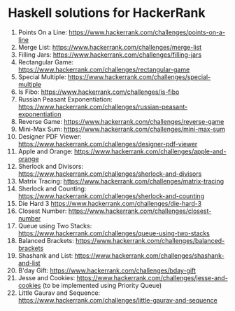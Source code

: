 # Haskell solutions for HackerRank
1. Points On a Line: https://www.hackerrank.com/challenges/points-on-a-line
2. Merge List: https://www.hackerrank.com/challenges/merge-list
3. Filling Jars: https://www.hackerrank.com/challenges/filling-jars
4. Rectangular Game: https://www.hackerrank.com/challenges/rectangular-game
5. Special Multiple: https://www.hackerrank.com/challenges/special-multiple
6. Is Fibo: https://www.hackerrank.com/challenges/is-fibo
7. Russian Peasant Exponentiation: https://www.hackerrank.com/challenges/russian-peasant-exponentiation
8. Reverse Game: https://www.hackerrank.com/challenges/reverse-game
9. Mini-Max Sum: https://www.hackerrank.com/challenges/mini-max-sum
10. Designer PDF Viewer: https://www.hackerrank.com/challenges/designer-pdf-viewer
11. Apple and Orange: https://www.hackerrank.com/challenges/apple-and-orange
12. Sherlock and Divisors: https://www.hackerrank.com/challenges/sherlock-and-divisors
13. Matrix Tracing: https://www.hackerrank.com/challenges/matrix-tracing
14. Sherlock and Counting: https://www.hackerrank.com/challenges/sherlock-and-counting
15. Die Hard 3 https://www.hackerrank.com/challenges/die-hard-3
16. Closest Number: https://www.hackerrank.com/challenges/closest-number
17. Queue using Two Stacks: https://www.hackerrank.com/challenges/queue-using-two-stacks
18. Balanced Brackets: https://www.hackerrank.com/challenges/balanced-brackets
19. Shashank and List: https://www.hackerrank.com/challenges/shashank-and-list
20. B'day Gift: https://www.hackerrank.com/challenges/bday-gift
21. Jesse and Cookies: https://www.hackerrank.com/challenges/jesse-and-cookies (to be implemented using Priority Queue)
22. Little Gaurav and Sequence: https://www.hackerrank.com/challenges/little-gaurav-and-sequence
